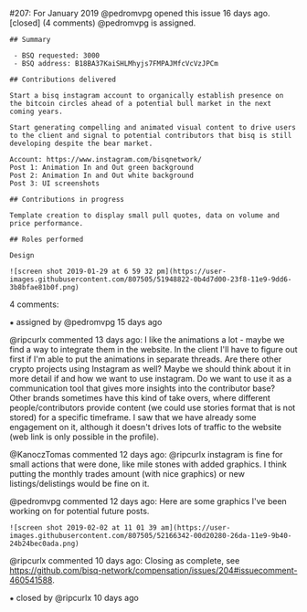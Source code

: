 #207: For January 2019
@pedromvpg opened this issue 16 days ago.  [closed] (4 comments)
@pedromvpg is assigned. 

    ## Summary
    
     - BSQ requested: 3000
     - BSQ address: B18BA37KaiSHLMhyjs7FMPAJMfcVcVzJPCm
    
    ## Contributions delivered
    
    Start a bisq instagram account to organically establish presence on the bitcoin circles ahead of a potential bull market in the next coming years.
    
    Start generating compelling and animated visual content to drive users to the client and signal to potential contributors that bisq is still developing despite the bear market.
    
    Account: https://www.instagram.com/bisqnetwork/
    Post 1: Animation In and Out green background
    Post 2: Animation In and Out white background
    Post 3: UI screenshots
    
    ## Contributions in progress
    
    Template creation to display small pull quotes, data on volume and price performance.
    
    ## Roles performed
    
    Design
    
    ![screen shot 2019-01-29 at 6 59 32 pm](https://user-images.githubusercontent.com/807505/51948822-0b4d7d00-23f8-11e9-9dd6-3b8bfae81b0f.png)


4 comments:

⁕ assigned by @pedromvpg 15 days ago

@ripcurlx commented 13 days ago:
    I like the animations a lot - maybe we find a way to integrate them in the website. In the client I'll have to figure out first if I'm able to put the animations in separate threads. Are there other crypto projects using Instagram as well?
    Maybe we should think about it in more detail if and how we want to use instagram. Do we want to use it as a communication tool that gives more insights into the contributor base? Other brands sometimes have this kind of take overs, where different 
    people/contributors provide content (we could use stories format that is not stored) for a specific timeframe. I saw that we have already some engagement on it, although it doesn't drives lots of traffic to the website (web link is only possible in the profile).


@KanoczTomas commented 12 days ago:
    @ripcurlx instagram is fine for small actions that were done, like mile stones with added graphics. I think putting the monthly trades amount (with nice graphics) or new listings/delistings would be fine on it.


@pedromvpg commented 12 days ago:
    Here are some graphics I've been working on for potential future posts.
    
    ![screen shot 2019-02-02 at 11 01 39 am](https://user-images.githubusercontent.com/807505/52166342-00d20280-26da-11e9-9b40-24b24bec0ada.png)


@ripcurlx commented 10 days ago:
    Closing as complete, see https://github.com/bisq-network/compensation/issues/204#issuecomment-460541588.


⁕ closed by @ripcurlx 10 days ago

